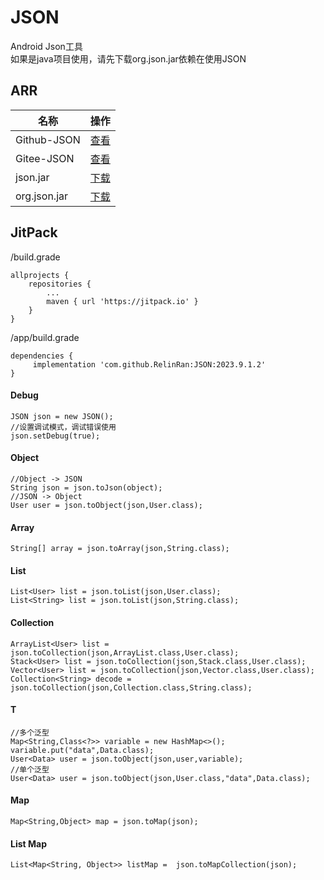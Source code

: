 # JSON
Android Json工具  
如果是java项目使用，请先下载org.json.jar依赖在使用JSON  
## ARR
|名称|操作|
|-|-|
|Github-JSON|[查看](https://github.com/RelinRan/JSON) |
|Gitee-JSON|[查看](https://gitee.com/relin/JSON) |
|json.jar|[下载](https://github.com/RelinRan/JSON/blob/master/jar) |
|org.json.jar|[下载](https://github.com/RelinRan/JSON/blob/master/jar) |
## JitPack
/build.grade
```
allprojects {
    repositories {
		...
		maven { url 'https://jitpack.io' }
	}
}
```
/app/build.grade
```
dependencies {
	 implementation 'com.github.RelinRan:JSON:2023.9.1.2'
}
```
#### Debug
```
JSON json = new JSON();
//设置调试模式，调试错误使用
json.setDebug(true);
```
#### Object

```
//Object -> JSON
String json = json.toJson(object);
//JSON -> Object
User user = json.toObject(json,User.class);
```
#### Array
```
String[] array = json.toArray(json,String.class);
```
#### List
```
List<User> list = json.toList(json,User.class);
List<String> list = json.toList(json,String.class);
```
#### Collection
```
ArrayList<User> list = json.toCollection(json,ArrayList.class,User.class);
Stack<User> list = json.toCollection(json,Stack.class,User.class);
Vector<User> list = json.toCollection(json,Vector.class,User.class);
Collection<String> decode = json.toCollection(json,Collection.class,String.class);
```
#### T
```
//多个泛型
Map<String,Class<?>> variable = new HashMap<>();
variable.put("data",Data.class);
User<Data> user = json.toObject(json,user,variable);
//单个泛型
User<Data> user = json.toObject(json,User.class,"data",Data.class);
```
#### Map
```
Map<String,Object> map = json.toMap(json);
```
#### List Map
```
List<Map<String, Object>> listMap =  json.toMapCollection(json);
```
